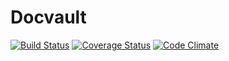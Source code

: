 # Docvault
[![Build Status](https://travis-ci.org/andela-bphilips/docvault.svg?branch=staging)](https://travis-ci.org/andela-bphilips/docvault)
[![Coverage Status](https://coveralls.io/repos/github/andela-bphilips/docvault/badge.svg?branch=staging)](https://coveralls.io/github/andela-bphilips/docvault?branch=staging)
[![Code Climate](https://codeclimate.com/github/andela-bphilips/docvault/badges/gpa.svg)](https://codeclimate.com/github/andela-bphilips/docvault)
